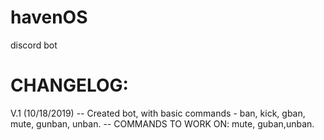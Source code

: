# havenOS
discord bot


# CHANGELOG:
V.1 (10/18/2019) -- Created bot, with basic commands - ban, kick, gban, mute, gunban, unban.
                 -- COMMANDS TO WORK ON: mute, guban,unban.

